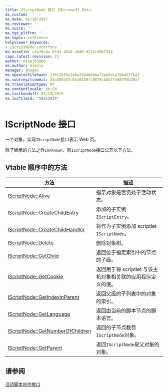 ```yaml
---
title: IScriptNode 接口 |Microsoft Docs
ms.custom: ''
ms.date: 01/18/2017
ms.reviewer: ''
ms.suite: ''
ms.tgt_pltfrm: ''
ms.topic: reference
helpviewer_keywords:
- IScriptNode interface
ms.assetid: cfa76c4a-6543-48e8-a946-d212cd0bf934
caps.latest.revision: 21
author: mikejo5000
ms.author: mikejo
manager: ghogen
ms.openlocfilehash: 13bf20f9e1e642b948ddaa72ae9dca7bb457fba2
ms.sourcegitcommit: d3a485d47c6ba01b0fc9878cbbb7fe88755b29af
ms.translationtype: MT
ms.contentlocale: zh-CN
ms.lasthandoff: 03/19/2019
ms.locfileid: "58155834"
---
```

# <a name="iscriptnode-interface"></a>IScriptNode 接口
一个对象，实现`IScriptNode`接口表示 Web 页。  
  
 除了继承的方法之外`IUnknown`，则`IScriptNode`接口公开以下方法。  
  
## <a name="methods-in-vtable-order"></a>Vtable 顺序中的方法  
  
|方法|描述|  
|------------|-----------------|  
|[IScriptNode::Alive](../../winscript/reference/iscriptnode-alive.md)|指示对象是否仍处于活动状态。|  
|[IScriptNode::CreateChildEntry](../../winscript/reference/iscriptnode-createchildentry.md)|添加的子实例`IScriptEntry`。|  
|[IScriptNode::CreateChildHandler](../../winscript/reference/iscriptnode-createchildhandler.md)|将作为子实例添加 scriptlet `IScriptNode`。|  
|[IScriptNode::Delete](../../winscript/reference/iscriptnode-delete.md)|删除对象树。|  
|[IScriptNode::GetChild](../../winscript/reference/iscriptnode-getchild.md)|返回位于指定索引中的节点的子级。|  
|[IScriptNode::GetCookie](../../winscript/reference/iscriptnode-getcookie.md)|返回用于将 scriptlet 与该主机对象相关联的应用程序定义的值。|  
|[IScriptNode::GetIndexInParent](../../winscript/reference/iscriptnode-getindexinparent.md)|返回父级的子列表中的对象的索引。|  
|[IScriptNode::GetLanguage](../../winscript/reference/iscriptnode-getlanguage.md)|返回由当前的脚本节点的脚本语言。|  
|[IScriptNode::GetNumberOfChildren](../../winscript/reference/iscriptnode-getnumberofchildren.md)|返回的子节点数目`IScriptNode`对象。|  
|[IScriptNode::GetParent](../../winscript/reference/iscriptnode-getparent.md)|返回`IScriptNode`是父对象的对象。|  
  
## <a name="see-also"></a>请参阅  
 [活动脚本创作接口](../../winscript/reference/active-script-authoring-interfaces.md)